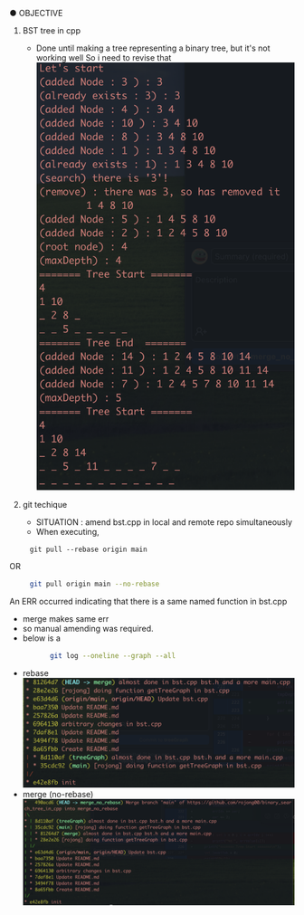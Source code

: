 ● OBJECTIVE
<br>
1. BST tree in cpp
   - Done until making a tree representing a binary tree, but it's not working well So i need to revise that
![](https://github.com/rojong00/binary_search_tree_in_cpp/blob/main/img/execution.png)
      
3. git techique
   - SITUATION : amend bst.cpp in local and remote repo simultaneously
   - When executing,
```
     git pull --rebase origin main
```
   OR
   
```bash
     git pull origin main --no-rebase
```

   An ERR occurred indicating that there is a same named function in bst.cpp
   - merge makes same err
   - so manual amending was required.
   - below is a
```bash
          git log --oneline --graph --all
```
- rebase
![](https://github.com/rojong00/binary_search_tree_in_cpp/blob/main/img/rebase.png)
- merge (no-rebase)
![](https://github.com/rojong00/binary_search_tree_in_cpp/blob/main/img/merge.png)

